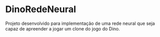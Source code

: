 # DinoRedeNeural

Projeto desenvolvido para implementação de uma rede neural que seja capaz de apreender a jogar
um clone do jogo do Dino.
